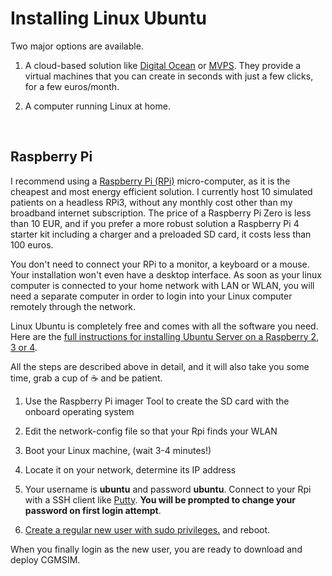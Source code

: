 # Installing Linux Ubuntu

Two major options are available. 

1. A cloud-based solution like [Digital Ocean](https://www.digitalocean.com/products/linux-distribution/ubuntu/) or [MVPS](https://www.mvps.net/configure). They provide a virtual machines that you can create in seconds with just a few clicks, for a few euros/month.
   
2. A computer running Linux at home.
<br>

## Raspberry Pi

I recommend using a [Raspberry Pi (RPi)](https://www.raspberrypi.com/products/) micro-computer, as it is the cheapest and most energy efficient solution. I currently host 10 simulated patients on a headless RPi3, without any monthly cost other than my broadband internet subscription. The price of a Raspberry Pi Zero is less than 10 EUR, and if you prefer a more robust solution a Raspberry Pi 4 starter kit including a charger and a preloaded SD card, it costs less than 100 euros.

You don't need to connect your RPi to a monitor, a keyboard or a mouse. Your installation won't even have a desktop interface. As soon as your linux computer is connected to your home network with LAN or WLAN, you will need a separate computer in order to login into your Linux computer remotely through the network.

Linux Ubuntu is completely free and comes with all the software you need. Here are the [full instructions for installing Ubuntu Server on a Raspberry 2, 3 or 4](https://ubuntu.com/tutorials/how-to-install-ubuntu-on-your-raspberry-pi#1-overview). 

All the steps are described above in detail, and it will also take you some time, grab a cup of :coffee: and be patient.

1. Use the Raspberry Pi imager Tool to create the SD card with the onboard operating system
   
2. Edit the network-config file so that your Rpi finds your WLAN
   
3. Boot your Linux machine, (wait 3-4 minutes!)
   
4. Locate it on your network, determine its IP address
   
5. Your username is **ubuntu** and password **ubuntu**. Connect to your Rpi with a SSH client like [Putty](https://www.chiark.greenend.org.uk/~sgtatham/putty/latest.html).  **You will be prompted to change your password on first login attempt**.
   
6. [Create a regular new user with sudo privileges.](https://www.digitalocean.com/community/tutorials/how-to-create-a-new-sudo-enabled-user-on-ubuntu-20-04-quickstart) and reboot.

When you finally login as the new user, you are ready to download and deploy CGMSIM.